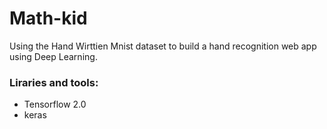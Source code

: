 # Math-kid
Using the Hand Wirttien Mnist dataset to build a hand recognition web app using Deep Learning.
### Liraries and tools: 
<ul>
  <li> Tensorflow 2.0 </li>
  <li> keras
 </ul>
